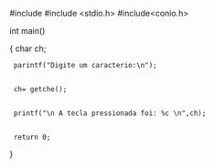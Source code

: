 
#include<iostream>
#include <stdio.h>
#include<conio.h>

 int main()
 
 
 {
 	char ch;
 	
 	
	 parintf("Digite um caracterio:\n");
	 
	 
	 ch= getche();
	 
	 
	 printf("\n A tecla pressionada foi: %c \n",ch);
	 
	 
	 return 0;	
 	
 	
 }
